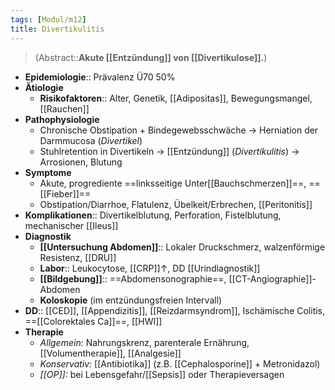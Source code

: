 ```yaml
---
tags: [Modul/m12]
title: Divertikulitis
---
```

> (Abstract::**Akute [[Entzündung]] von [[Divertikulose]].**)
- **Epidemiologie**:: Prävalenz Ü70 50%
- **Ätiologie**
	- **Risikofaktoren**:: Alter, Genetik, [[Adipositas]], Bewegungsmangel, [[Rauchen]]
- **Pathophysiologie**
	- Chronische Obstipation + Bindegewebsschwäche → Herniation der Darmmucosa (*Divertikel*)
	- Stuhlretention in Divertikeln → [[Entzündung]] (*Divertikulitis*) → Arrosionen, Blutung
- **Symptome**
	- Akute, progrediente ==linksseitige Unter[[Bauchschmerzen]]==, ==[[Fieber]]==
	- Obstipation/Diarrhoe, Flatulenz, Übelkeit/Erbrechen, [[Peritonitis]]
- **Komplikationen**:: Divertikelblutung, Perforation, Fistelblutung, mechanischer [[Ileus]]
- **Diagnostik**
	- **[[Untersuchung Abdomen]]**:: Lokaler Druckschmerz, walzenförmige Resistenz, [[DRU]]
	- **Labor**:: Leukocytose, [[CRP]]↑, DD [[Urindiagnostik]]
	- **[[Bildgebung]]**:: ==Abdomensonographie==, [[CT-Angiographie]]-Abdomen
	- **Koloskopie** (im entzündungsfreien Intervall)
- **DD**:: [[CED]], [[Appendizitis]], [[Reizdarmsyndrom]], Ischämische Colitis, ==[[Colorektales Ca]]==, [[HWI]]
- **Therapie**
	- *Allgemein:* Nahrungskrenz, parenterale Ernährung, [[Volumentherapie]], [[Analgesie]]
	- *Konservativ:* [[Antibiotika]] (z.B. [[Cephalosporine]] + Metronidazol)
	- *[[OP]]:* bei Lebensgefahr/[[Sepsis]] oder Therapieversagen